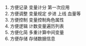 1. 方便记录 变量计分 第一次应用
2. 方便调整 变量规定 步进 上线 血量等
3. 方便控制 变量控制角色属性
4. 方便逻辑 计数变量遍历列表
5. 方便化简 多重计算中间变量
6. 方便存储 存储数据信息